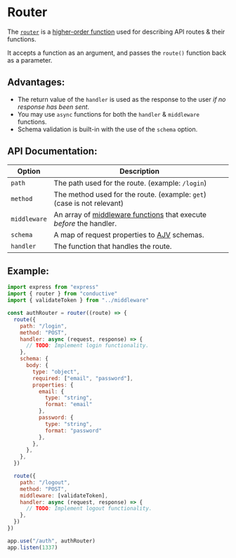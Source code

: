 # Router

The [`router`](src/router.js) is a [higher-order function](https://en.wikipedia.org/wiki/Higher-order_function) used for describing API routes & their functions.

It accepts a function as an argument, and passes the `route()` function back as a parameter.

## Advantages:

- The return value of the `handler` is used as the response to the user _if no response has been sent_.
- You may use `async` functions for both the `handler` & `middleware` functions.
- Schema validation is built-in with the use of the `schema` option.

## API Documentation:

| Option       | Description                                                                                                                   |
| ------------ | ----------------------------------------------------------------------------------------------------------------------------- |
| `path`       | The path used for the route. (example: `/login`)                                                                              |
| `method`     | The method used for the route. (example: `get`) (case is not relevant)                                                        |
| `middleware` | An array of [middleware functions](https://expressjs.com/en/guide/writing-middleware.html) that execute _before_ the handler. |
| `schema`     | A map of request properties to [AJV](https://ajv.js.org) schemas.                                                             |
| `handler`    | The function that handles the route.                                                                                          |

## Example:

```javascript
import express from "express"
import { router } from "conductive"
import { validateToken } from "../middleware"

const authRouter = router((route) => {
  route({
    path: "/login",
    method: "POST",
    handler: async (request, response) => {
      // TODO: Implement login functionality.
    },
    schema: {
      body: {
        type: "object",
        required: ["email", "password"],
        properties: {
          email: { 
            type: "string",
            format: "email"
          },
          password: { 
            type: "string",
            format: "password" 
          },
        },
      },
    },
  })

  route({
    path: "/logout",
    method: "POST",
    middleware: [validateToken],
    handler: async (request, response) => {
      // TODO: Implement logout functionality.
    },
  })
})

app.use("/auth", authRouter)
app.listen(1337)
```
